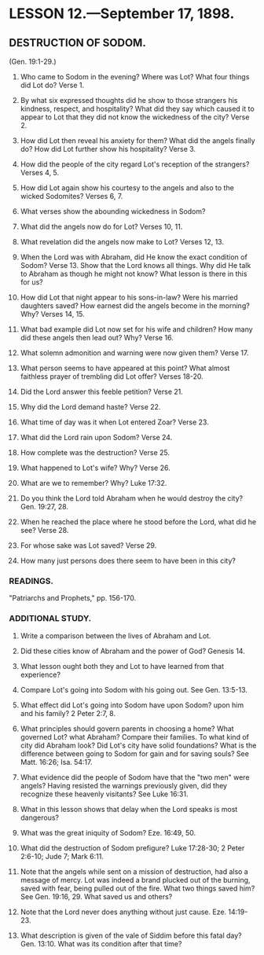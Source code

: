 # LESSON 12.—September 17, 1898.

## DESTRUCTION OF SODOM.
(Gen. 19:1-29.)

1. Who came to Sodom in the evening? Where was Lot? What four things did Lot do? Verse 1.

2. By what six expressed thoughts did he show to those strangers his kindness, respect, and hospitality? What did they say which caused it to appear to Lot that they did not know the wickedness of the city? Verse 2.

3. How did Lot then reveal his anxiety for them? What did the angels finally do? How did Lot further show his hospitality? Verse 3.

4. How did the people of the city regard Lot's reception of the strangers? Verses 4, 5.

5. How did Lot again show his courtesy to the angels and also to the wicked Sodomites? Verses 6, 7.

6. What verses show the abounding wickedness in Sodom?

7. What did the angels now do for Lot? Verses 10, 11.

8. What revelation did the angels now make to Lot? Verses 12, 13.

9. When the Lord was with Abraham, did He know the exact condition of Sodom? Verse 13. Show that the Lord knows all things. Why did He talk to Abraham as though he might not know? What lesson is there in this for us?

10. How did Lot that night appear to his sons-in-law? Were his married daughters saved? How earnest did the angels become in the morning? Why? Verses 14, 15.

11. What bad example did Lot now set for his wife and children? How many did these angels then lead out? Why? Verse 16.

12. What solemn admonition and warning were now given them? Verse 17.

13. What person seems to have appeared at this point? What almost faithless prayer of trembling did Lot offer? Verses 18-20.

14. Did the Lord answer this feeble petition? Verse 21.

15. Why did the Lord demand haste? Verse 22.

16. What time of day was it when Lot entered Zoar? Verse 23.

17. What did the Lord rain upon Sodom? Verse 24.

18. How complete was the destruction? Verse 25.

19. What happened to Lot's wife? Why? Verse 26.

20. What are we to remember? Why? Luke 17:32.

21. Do you think the Lord told Abraham when he would destroy the city? Gen. 19:27, 28.

22. When he reached the place where he stood before the Lord, what did he see? Verse 28.

23. For whose sake was Lot saved? Verse 29.

24. How many just persons does there seem to have been in this city?

### READINGS.
"Patriarchs and Prophets," pp. 156-170.

### ADDITIONAL STUDY.
1. Write a comparison between the lives of Abraham and Lot.

2. Did these cities know of Abraham and the power of God? Genesis 14.

3. What lesson ought both they and Lot to have learned from that experience?

4. Compare Lot's going into Sodom with his going out. See Gen. 13:5-13.

5. What effect did Lot's going into Sodom have upon Sodom? upon him and his family? 2 Peter 2:7, 8.

6. What principles should govern parents in choosing a home? What governed Lot? what Abraham? Compare their families. To what kind of city did Abraham look? Did Lot's city have solid foundations? What is the difference between going to Sodom for gain and for saving souls? See Matt. 16:26; Isa. 54:17.

7. What evidence did the people of Sodom have that the "two men" were angels? Having resisted the warnings previously given, did they recognize these heavenly visitants? See Luke 16:31.

8. What in this lesson shows that delay when the Lord speaks is most dangerous?

9. What was the great iniquity of Sodom? Eze. 16:49, 50.

10. What did the destruction of Sodom prefigure? Luke 17:28-30; 2 Peter 2:6-10; Jude 7; Mark 6:11.

11. Note that the angels while sent on a mission of destruction, had also a message of mercy. Lot was indeed a brand plucked out of the burning, saved with fear, being pulled out of the fire. What two things saved him? See Gen. 19:16, 29. What saved us and others?

12. Note that the Lord never does anything without just cause. Eze. 14:19-23.

13. What description is given of the vale of Siddim before this fatal day? Gen. 13:10. What was its condition after that time?

